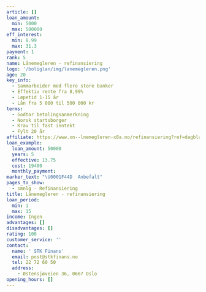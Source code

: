 ```yaml
---
article: []
loan_amount:
  min: 5000
  max: 500000
eff_interest:
  min: 8.99
  max: 31.3
payment: 1
rank: 5
name: Lånemegleren - refinansiering
logo: '/boliglan/img/lanemegleren.png'
age: 20
key_info:
  - Sammarbeider med flere store banker
  - Effektiv rente fra 8,99%
  - Løpetid 1-15 år
  - Lån fra 5 000 til 500 000 kr
terms:
  - Godtar betalingsanmerkning
  - Norsk startsborger
  - Krav til fast inntekt
  - Fylt 20 år
affiliate: https://www.xn--lnemegleren-x8a.no/refinansiering?ref=dagbladet
loan_example:
  loan_amount: 50000
  years: 5
  effective: 13.75
  cost: 19400
  monthly_payment:
marker_text: "\U0001F44D  Anbefalt"
pages_to_show:
  - smnlg - Refinansiering
title: Lånemegleren - refinansiering
loan_period:
  min: 1
  max: 15
income: Ingen
advantages: []
disadvantages: []
rating: 100
customer_service: ''
contact:
  name: ' STK Finans'
  email: post@stkfinans.no
  tel: 22 72 60 50
  address:
    - Østensjøveien 36, 0667 Oslo
opening_hours: []
---
```


